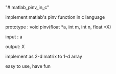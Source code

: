 "# matlab_pinv_in_c" 

implement matlab's pinv function in c language

prototype : void pinv(float *a, int m, int n, float *X)

input : a

output: X

implement as 2-d matrix to 1-d array

easy to use, have fun
